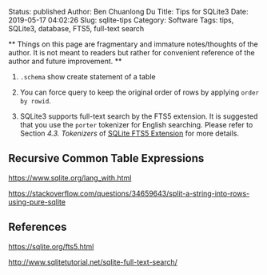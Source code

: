 Status: published
Author: Ben Chuanlong Du
Title: Tips for SQLite3
Date: 2019-05-17 04:02:26
Slug: sqlite-tips
Category: Software
Tags: tips, SQLite3, database, FTS5, full-text search

**
Things on this page are fragmentary and immature notes/thoughts of the author.
It is not meant to readers but rather for convenient reference of the author and future improvement.
**

1. `.schema` show create statement of a table

2. You can force query to keep the original order of rows 
    by applying `order by rowid`.

3. SQLite3 supports full-text search by the FTS5 extension.
  It is suggested that you use the `porter` tokenizer for English searching.
  Please refer to Section *4.3. Tokenizers* of [SQLite FTS5 Extension](https://sqlite.org/fts5.html) for more details.

## Recursive Common Table Expressions

https://www.sqlite.org/lang_with.html

https://stackoverflow.com/questions/34659643/split-a-string-into-rows-using-pure-sqlite

## References

https://sqlite.org/fts5.html

http://www.sqlitetutorial.net/sqlite-full-text-search/

